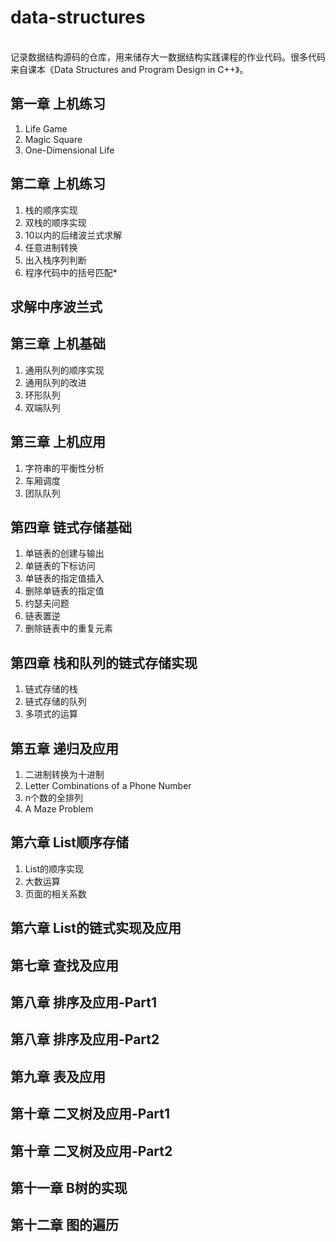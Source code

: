 # data-structures
<br>
记录数据结构源码的仓库，用来储存大一数据结构实践课程的作业代码。很多代码来自课本《Data Structures and Program Design in C++》。




## 第一章 上机练习

1. Life Game
2. Magic Square
3. One-Dimensional Life

## 第二章 上机练习

1. 栈的顺序实现
2. 双栈的顺序实现
3. 10以内的后绪波兰式求解
4. 任意进制转换
5. 出入栈序列判断
6. 程序代码中的括号匹配*

## 求解中序波兰式

## 第三章 上机基础

1. 通用队列的顺序实现
2. 通用队列的改进
3. 环形队列
4. 双端队列

## 第三章 上机应用

1. 字符串的平衡性分析
2. 车厢调度
3. 团队队列

## 第四章 链式存储基础

1. 单链表的创建与输出
2. 单链表的下标访问
3. 单链表的指定值插入
4. 删除单链表的指定值
5. 约瑟夫问题
6. 链表置逆
7. 删除链表中的重复元素

## 第四章 栈和队列的链式存储实现

1. 链式存储的栈
2. 链式存储的队列
3. 多项式的运算

## 第五章 递归及应用

1. 二进制转换为十进制
2. Letter Combinations of a Phone Number
3. n个数的全排列
4. A Maze Problem

## 第六章 List顺序存储

1. List的顺序实现
2. 大数运算
3. 页面的相关系数

## 第六章 List的链式实现及应用

## 第七章 查找及应用

## 第八章 排序及应用-Part1

## 第八章 排序及应用-Part2

## 第九章 表及应用

## 第十章 二叉树及应用-Part1

## 第十章 二叉树及应用-Part2

## 第十一章 B树的实现

## 第十二章 图的遍历